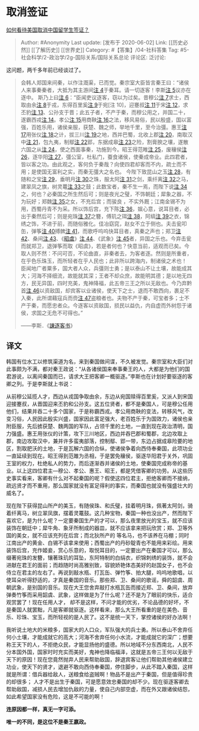 # 取消签证
[如何看待美国取消中国留学生签证？](https://www.zhihu.com/question/398300808/answer/1259354942)

> Author: #Anonymity
> Last update: [发布于 2020-06-02]
> Link: [[历史必然]] [[了解历史]] [[世界史]]
> Category: #【答集】/04-社科答集
> Tag: #5-社会科学/2-政治学/2g-国际关系/国际关系总论
> 评论区:
> 泛讨论:

这问题，两千多年前已经谈过了。

> 会韩人郑国来间秦，以作注溉渠，已而觉。秦宗室大臣皆言秦王曰：“诸侯人来事秦秦者，大抵为其主游间[注 4](https://link.zhihu.com/?target=https%3A//zh.m.wikipedia.org/zh-sg/%25E8%25AB%25AB%25E9%2580%2590%25E5%25AE%25A2%25E6%259B%25B8%23cite_note-13)于秦耳。请一切逐客！李斯[注 5](https://link.zhihu.com/?target=https%3A//zh.m.wikipedia.org/zh-sg/%25E8%25AB%25AB%25E9%2580%2590%25E5%25AE%25A2%25E6%259B%25B8%23cite_note-14)议亦在逐中。
> 斯乃上曰[注 6](https://link.zhihu.com/?target=https%3A//zh.m.wikipedia.org/zh-sg/%25E8%25AB%25AB%25E9%2580%2590%25E5%25AE%25A2%25E6%259B%25B8%23cite_note-15)：“臣闻吏议逐客，窃以为过矣。昔穆公[注 7](https://link.zhihu.com/?target=https%3A//zh.m.wikipedia.org/zh-sg/%25E8%25AB%25AB%25E9%2580%2590%25E5%25AE%25A2%25E6%259B%25B8%23cite_note-16)求士，西取由余[注 8](https://link.zhihu.com/?target=https%3A//zh.m.wikipedia.org/zh-sg/%25E8%25AB%25AB%25E9%2580%2590%25E5%25AE%25A2%25E6%259B%25B8%23cite_note-17)于戎，东得百里奚[注 9](https://link.zhihu.com/?target=https%3A//zh.m.wikipedia.org/zh-sg/%25E8%25AB%25AB%25E9%2580%2590%25E5%25AE%25A2%25E6%259B%25B8%23cite_note-18)于宛[注 10]，迎蹇叔[注 11](https://link.zhihu.com/?target=https%3A//zh.m.wikipedia.org/zh-sg/%25E8%25AB%25AB%25E9%2580%2590%25E5%25AE%25A2%25E6%259B%25B8%23cite_note-20)于宋[注 12](https://link.zhihu.com/?target=https%3A//zh.m.wikipedia.org/zh-sg/%25E8%25AB%25AB%25E9%2580%2590%25E5%25AE%25A2%25E6%259B%25B8%23cite_note-21)，求丕豹[注 13](https://link.zhihu.com/?target=https%3A//zh.m.wikipedia.org/zh-sg/%25E8%25AB%25AB%25E9%2580%2590%25E5%25AE%25A2%25E6%259B%25B8%23cite_note-22)、公孙支于晋；此五子者，不产于秦，而穆公用之，并国二十，遂霸西戎[注 14](https://link.zhihu.com/?target=https%3A//zh.m.wikipedia.org/zh-sg/%25E8%25AB%25AB%25E9%2580%2590%25E5%25AE%25A2%25E6%259B%25B8%23cite_note-23)。孝公[注 15](https://link.zhihu.com/?target=https%3A//zh.m.wikipedia.org/zh-sg/%25E8%25AB%25AB%25E9%2580%2590%25E5%25AE%25A2%25E6%259B%25B8%23cite_note-24)用商鞅[注 16](https://link.zhihu.com/?target=https%3A//zh.m.wikipedia.org/zh-sg/%25E8%25AB%25AB%25E9%2580%2590%25E5%25AE%25A2%25E6%259B%25B8%23cite_note-25)之法，移风易俗，民以殷盛，国以富强，百姓乐用，诸侯亲服，获楚、魏之师，举地千里，至今治彊。惠王[注 17](https://link.zhihu.com/?target=https%3A//zh.m.wikipedia.org/zh-sg/%25E8%25AB%25AB%25E9%2580%2590%25E5%25AE%25A2%25E6%259B%25B8%23cite_note-26)用张仪[注 18](https://link.zhihu.com/?target=https%3A//zh.m.wikipedia.org/zh-sg/%25E8%25AB%25AB%25E9%2580%2590%25E5%25AE%25A2%25E6%259B%25B8%23cite_note-27)之计，拔三川[注 19](https://link.zhihu.com/?target=https%3A//zh.m.wikipedia.org/zh-sg/%25E8%25AB%25AB%25E9%2580%2590%25E5%25AE%25A2%25E6%259B%25B8%23cite_note-28)之地，西并巴蜀，北收上郡[注 20](https://link.zhihu.com/?target=https%3A//zh.m.wikipedia.org/zh-sg/%25E8%25AB%25AB%25E9%2580%2590%25E5%25AE%25A2%25E6%259B%25B8%23cite_note-29)，南取汉中[注 21](https://link.zhihu.com/?target=https%3A//zh.m.wikipedia.org/zh-sg/%25E8%25AB%25AB%25E9%2580%2590%25E5%25AE%25A2%25E6%259B%25B8%23cite_note-30)，包九夷，制鄢[注 22](https://link.zhihu.com/?target=https%3A//zh.m.wikipedia.org/zh-sg/%25E8%25AB%25AB%25E9%2580%2590%25E5%25AE%25A2%25E6%259B%25B8%23cite_note-31)郢，东据成皋[注 23](https://link.zhihu.com/?target=https%3A//zh.m.wikipedia.org/zh-sg/%25E8%25AB%25AB%25E9%2580%2590%25E5%25AE%25A2%25E6%259B%25B8%23cite_note-32)之险，割膏腴之壤，遂散六国之从[注 24](https://link.zhihu.com/?target=https%3A//zh.m.wikipedia.org/zh-sg/%25E8%25AB%25AB%25E9%2580%2590%25E5%25AE%25A2%25E6%259B%25B8%23cite_note-33)，使之西面事秦，功施到今。昭王得范睢[注 25](https://link.zhihu.com/?target=https%3A//zh.m.wikipedia.org/zh-sg/%25E8%25AB%25AB%25E9%2580%2590%25E5%25AE%25A2%25E6%259B%25B8%23cite_note-34)，废穰侯[注 26](https://link.zhihu.com/?target=https%3A//zh.m.wikipedia.org/zh-sg/%25E8%25AB%25AB%25E9%2580%2590%25E5%25AE%25A2%25E6%259B%25B8%23cite_note-35)，逐华阳[注 27](https://link.zhihu.com/?target=https%3A//zh.m.wikipedia.org/zh-sg/%25E8%25AB%25AB%25E9%2580%2590%25E5%25AE%25A2%25E6%259B%25B8%23cite_note-36)，彊公室，杜私门，蚕食诸侯，使秦成帝业。此四君者，皆以客之功。由此观之，客何负于秦哉？向使四君却客而不内，疏士而不用；是使国无富利之实，而秦无彊大之名也。
> 今陛下致昆山之玉[注 28](https://link.zhihu.com/?target=https%3A//zh.m.wikipedia.org/zh-sg/%25E8%25AB%25AB%25E9%2580%2590%25E5%25AE%25A2%25E6%259B%25B8%23cite_note-37)，有随和之宝[注 29](https://link.zhihu.com/?target=https%3A//zh.m.wikipedia.org/zh-sg/%25E8%25AB%25AB%25E9%2580%2590%25E5%25AE%25A2%25E6%259B%25B8%23cite_note-38)，垂明月[注 30](https://link.zhihu.com/?target=https%3A//zh.m.wikipedia.org/zh-sg/%25E8%25AB%25AB%25E9%2580%2590%25E5%25AE%25A2%25E6%259B%25B8%23cite_note-39)之珠，服太阿[注 31](https://link.zhihu.com/?target=https%3A//zh.m.wikipedia.org/zh-sg/%25E8%25AB%25AB%25E9%2580%2590%25E5%25AE%25A2%25E6%259B%25B8%23cite_note-40)之剑，乘纤离[注 32](https://link.zhihu.com/?target=https%3A//zh.m.wikipedia.org/zh-sg/%25E8%25AB%25AB%25E9%2580%2590%25E5%25AE%25A2%25E6%259B%25B8%23cite_note-41)之马，建翠凤之旗，树灵鼍[注 33](https://link.zhihu.com/?target=https%3A//zh.m.wikipedia.org/zh-sg/%25E8%25AB%25AB%25E9%2580%2590%25E5%25AE%25A2%25E6%259B%25B8%23cite_note-42)之鼓；此数宝者，秦不生一焉，而陛下说[注 34](https://link.zhihu.com/?target=https%3A//zh.m.wikipedia.org/zh-sg/%25E8%25AB%25AB%25E9%2580%2590%25E5%25AE%25A2%25E6%259B%25B8%23cite_note-43)之，何也？必秦国之所生然后可；则是夜光之璧，不饰朝廷；犀象之器，不为玩好；郑魏[注 35](https://link.zhihu.com/?target=https%3A//zh.m.wikipedia.org/zh-sg/%25E8%25AB%25AB%25E9%2580%2590%25E5%25AE%25A2%25E6%259B%25B8%23cite_note-44)之女，不充后宫；而骏良 ，不实外厩；江南金锡不为用，西蜀丹青不为采。所以饰后宫，充下陈[注 36](https://link.zhihu.com/?target=https%3A//zh.m.wikipedia.org/zh-sg/%25E8%25AB%25AB%25E9%2580%2590%25E5%25AE%25A2%25E6%259B%25B8%23cite_note-45)，娱心意，说耳目者，必出于秦然后可；则是宛珠[注 37](https://link.zhihu.com/?target=https%3A//zh.m.wikipedia.org/zh-sg/%25E8%25AB%25AB%25E9%2580%2590%25E5%25AE%25A2%25E6%259B%25B8%23cite_note-46)之簪，傅玑之珥[注 38](https://link.zhihu.com/?target=https%3A//zh.m.wikipedia.org/zh-sg/%25E8%25AB%25AB%25E9%2580%2590%25E5%25AE%25A2%25E6%259B%25B8%23cite_note-47)，阿缟[注 39](https://link.zhihu.com/?target=https%3A//zh.m.wikipedia.org/zh-sg/%25E8%25AB%25AB%25E9%2580%2590%25E5%25AE%25A2%25E6%259B%25B8%23cite_note-48)之衣，锦绣之饰，不进于前，而随俗雅化。佳冶窈窕，赵女不立于侧也。夫击瓮叩缶，弹筝[注 40](https://link.zhihu.com/?target=https%3A//zh.m.wikipedia.org/zh-sg/%25E8%25AB%25AB%25E9%2580%2590%25E5%25AE%25A2%25E6%259B%25B8%23cite_note-49)搏髀[注 41](https://link.zhihu.com/?target=https%3A//zh.m.wikipedia.org/zh-sg/%25E8%25AB%25AB%25E9%2580%2590%25E5%25AE%25A2%25E6%259B%25B8%23cite_note-50)，而歌呼呜呜快耳目者，真秦之声也；郑卫[注 42](https://link.zhihu.com/?target=https%3A//zh.m.wikipedia.org/zh-sg/%25E8%25AB%25AB%25E9%2580%2590%25E5%25AE%25A2%25E6%259B%25B8%23cite_note-51)、桑间[注 43](https://link.zhihu.com/?target=https%3A//zh.m.wikipedia.org/zh-sg/%25E8%25AB%25AB%25E9%2580%2590%25E5%25AE%25A2%25E6%259B%25B8%23cite_note-52)、《[昭虞](https://www.zhihu.com/search?q=%E6%98%AD%E8%99%9E&search_source=Entity&hybrid_search_source=Entity&hybrid_search_extra=%7B%22sourceType%22%3A%22answer%22%2C%22sourceId%22%3A1259354942%7D)》[注 44](https://link.zhihu.com/?target=https%3A//zh.m.wikipedia.org/zh-sg/%25E8%25AB%25AB%25E9%2580%2590%25E5%25AE%25A2%25E6%259B%25B8%23cite_note-53)、《武象》[注 45](https://link.zhihu.com/?target=https%3A//zh.m.wikipedia.org/zh-sg/%25E8%25AB%25AB%25E9%2580%2590%25E5%25AE%25A2%25E6%259B%25B8%23cite_note-54)者，异国之乐也。今弃击瓮而就郑卫，退弹筝而取《昭虞》，若是者何也？快意当前，适观而已矣。今取人则不然：不问可否，不论曲直，非秦者去，为客者逐。然则是所重者，在乎色乐珠玉，而所轻者在乎人民也；此非所以跨海内，制诸侯之术也！
> 臣闻地广者粟多，国大者人众，兵彊则士勇；是以泰山不让土壤，故能成其大；河海不择细流，故能就其深；王者不却众庶，故能明其德；是以地无四方，民无异国，四时充美，鬼神降福，此五帝三王之所以无敌也。今乃弃黔首[注 46](https://link.zhihu.com/?target=https%3A//zh.m.wikipedia.org/zh-sg/%25E8%25AB%25AB%25E9%2580%2590%25E5%25AE%25A2%25E6%259B%25B8%23cite_note-55)以资敌国，却宾客以业诸侯，使天下之士，退而不敢西向，裹足不入秦，此所谓藉寇兵而赍[注 47](https://link.zhihu.com/?target=https%3A//zh.m.wikipedia.org/zh-sg/%25E8%25AB%25AB%25E9%2580%2590%25E5%25AE%25A2%25E6%259B%25B8%23cite_note-56)盗粮者也。夫物不产于秦，可宝者多；士不产于秦，而愿忠者众。今逐客以资敌国，损民以益仇，内自虚而外树怨于诸侯，求国之无危不可得也。”
>
> ——李斯．《[諌逐客书](https://www.zhihu.com/search?q=%E8%AB%8C%E9%80%90%E5%AE%A2%E4%B9%A6&search_source=Entity&hybrid_search_source=Entity&hybrid_search_extra=%7B%22sourceType%22%3A%22answer%22%2C%22sourceId%22%3A1259354942%7D)》

## 译文
韩国有位水工以修筑渠道为名，来到秦国做间谍，不久被发觉。秦宗室和大臣们对此事颇为不满，都对秦王政说：“从各诸侯国来奉事秦王的人，大都是为他们的国君游说，以离间秦国而已，请求大王把客卿一概驱逐。”李斯也在计划好要驱逐的客卿之列。于是李斯就上书说：

从前穆公延揽人才，西边从戎国争取由余，东边从宛国赎得百里奚，又派人到宋国迎接蹇叔，从晋国迎来丕豹和公孙支。这五位贤者，都不是秦国人，可是穆公任用他们，结果并吞二十多个国家，于是称霸西戎。孝公用商鞅的变法，转移风气，改变习俗，人民因此殷实兴盛，国家因此富足强大，老百姓乐于为国效力，诸侯也亲附臣服，先后掳获楚、魏两国的军队，占领千里的土地，一直到现在政治清明，国力强盛。惠王用张仪的计策，攻下三川地区，西边并吞巴郡和蜀郡，北边攻取上郡，南边攻取汉中，兼并许多蛮夷部落，控制鄢、郢一带，东边占据成皋险要的地区，割取肥沃的土地，于是瓦解六国的合纵，使诸侯争着向西侍奉秦国，此项功业一直延续到现在。昭王得到范雎为丞相，于是罢免穰侯，驱逐华阳君于关外，巩固王室的权力，杜绝私人的势力，而后逐渐吞并诸侯的土地，使秦国完成称帝的基业。以上这四位君主—穆公、孝公、惠王、昭王，都是凭借客卿的功劳。从这些历史事实看来，客卿有什么对不起秦国的呢？假使这四位君主，拒绝客卿而不接纳，疏远贤才而不重用，那么国家就没有富足得利的事实，而秦国也就没有强盛壮大的威名了。

现在陛下获得昆山所产的美玉，有随侯珠、和氏璧，挂着明月珠，佩著太阿剑，骑着纤离马，树立翠凤旗，摆着灵鼍鼓。这几种宝物，秦国一种也没出产，然而陛下喜欢它，是为什么呢？一定要秦国生产的才可以，那么夜里放光的宝玉，就不应该装饰在朝廷中；犀牛角、象牙所制成的器皿，就不应该拿来把玩欣赏；郑、卫等外国的美女，就不应该充列在后宫；而北狄所产的 等名马，也不该养在马棚；同时江南出产的黄金、白锡不该拿来使用；西蜀出产的丹砂靛青也不能用来彩绘。用来装饰后宫，充作姬妾，赏心乐意的，取悦耳目的，一定要出产在秦国才可以，那么缀著宛珠的发簪，镶著珠玑的耳坠，东阿特制的白绢衣，织锦刺绣的装饰，就不会进献在君王的面前；而趋随时尚高雅别致，容貌娇艳体态美好的赵国女子，也不会侍立在君主的左右了。再说到敲水瓶、打瓦缶、弹竹筝、拍大腿，呜呜地歌唱，以使耳朵听得舒适的，才真是秦国的音乐。那些郑、卫、桑间的歌谣，舜的韶虞、周朝武象，是别国的音乐。现在大王您舍弃敲打水瓶瓦缶而接近郑、卫、桑间，放弃弹奏竹筝而采用韶虞、武象，这样做是为了什么呢？还不是为了眼前的快乐，适合观赏罢了！现在任用人才， 却不是这样，不问才能的优劣，不论品德的好坏，不是秦国人就罢黜，凡是客卿就驱逐。这样看来，那么大王所看重的是在美色、音乐、珍珠、宝玉，而所轻视的是人民了。这不是统一天下，掌控诸侯的好办法啊！

我听说土地大的米粮多，国家大的人口众，军队强大的兵士勇。所以泰山不舍弃任何小土壤，才能成就它的高大；河海不舍弃任何小水流，才能成就它的深广；想要称王天下的人，不拒绝众民，才能显扬他的盛德。所以地域不分东西南北，人民不分本国外国，国家时时充实而美好，鬼神也降临福泽，这就是五帝三王何以无敌于天下的原因！现在您竟然抛弃人民来帮助敌国，辞退宾客让他们帮助其他诸侯建立功业，使天下的贤才，退避不敢向西侍奉秦国，停住脚步，从此不踏入秦国，这样就是所谓：借兵器给敌人，送粮食给盗贼啊！物品不是出产于秦国，但是值得珍贵的却很多； 人才不是出生于秦国，可是愿意效忠秦国的却不少。现在驱逐客卿去帮助敌国，减损人民去增加仇敌的力量，使自己内部空虚，而在外又跟诸侯结怨，如此希望国家没有危险，这是不可能的啊！

**连原因都一样，真无一字可添。**

**唯一的不同，是这位不是秦王嬴政。**
